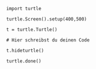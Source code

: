 ﻿    
    import turtle
    
    turtle.Screen().setup(400,500)
   
    t = turtle.Turtle()
    
    # Hier schreibst du deinen Code
    
    t.hideturtle()
    
    turtle.done()




